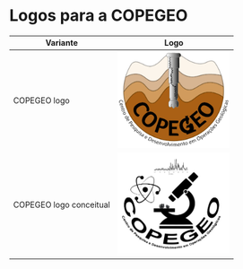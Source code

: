 # Logos para a COPEGEO

| Variante                | Logo                                                                     |
| ----------------------- | ------------------------------------------------------------------------ |
| COPEGEO logo            | <img src="logo_COPEGEO_sfundo.png" alt="COPEGEO_novo_logo" width="200"/> |
| COPEGEO logo conceitual | <img src="Logo_COPEGEO.png" alt="COPEGEO_logo" width="200"/>             |
